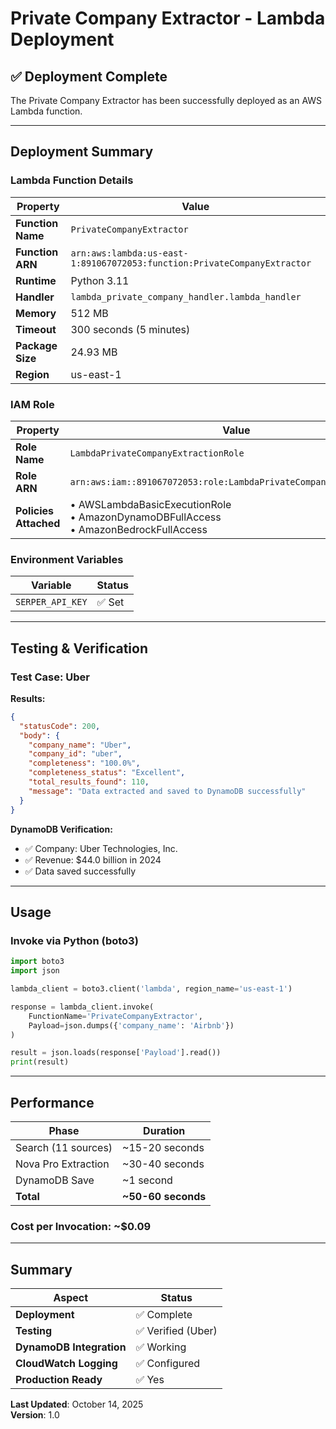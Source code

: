 # Private Company Extractor - Lambda Deployment

## ✅ Deployment Complete

The Private Company Extractor has been successfully deployed as an AWS Lambda function.

---

## Deployment Summary

### Lambda Function Details

| Property | Value |
|----------|-------|
| **Function Name** | `PrivateCompanyExtractor` |
| **Function ARN** | `arn:aws:lambda:us-east-1:891067072053:function:PrivateCompanyExtractor` |
| **Runtime** | Python 3.11 |
| **Handler** | `lambda_private_company_handler.lambda_handler` |
| **Memory** | 512 MB |
| **Timeout** | 300 seconds (5 minutes) |
| **Package Size** | 24.93 MB |
| **Region** | us-east-1 |

### IAM Role

| Property | Value |
|----------|-------|
| **Role Name** | `LambdaPrivateCompanyExtractionRole` |
| **Role ARN** | `arn:aws:iam::891067072053:role:LambdaPrivateCompanyExtractionRole` |
| **Policies Attached** | • AWSLambdaBasicExecutionRole<br>• AmazonDynamoDBFullAccess<br>• AmazonBedrockFullAccess |

### Environment Variables

| Variable | Status |
|----------|--------|
| `SERPER_API_KEY` | ✅ Set |

---

## Testing & Verification

### Test Case: Uber

**Results:**
```json
{
  "statusCode": 200,
  "body": {
    "company_name": "Uber",
    "company_id": "uber",
    "completeness": "100.0%",
    "completeness_status": "Excellent",
    "total_results_found": 110,
    "message": "Data extracted and saved to DynamoDB successfully"
  }
}
```

**DynamoDB Verification:**
- ✅ Company: Uber Technologies, Inc.
- ✅ Revenue: $44.0 billion in 2024
- ✅ Data saved successfully

---

## Usage

### Invoke via Python (boto3)

```python
import boto3
import json

lambda_client = boto3.client('lambda', region_name='us-east-1')

response = lambda_client.invoke(
    FunctionName='PrivateCompanyExtractor',
    Payload=json.dumps({'company_name': 'Airbnb'})
)

result = json.loads(response['Payload'].read())
print(result)
```

---

## Performance

| Phase | Duration |
|-------|----------|
| Search (11 sources) | ~15-20 seconds |
| Nova Pro Extraction | ~30-40 seconds |
| DynamoDB Save | ~1 second |
| **Total** | **~50-60 seconds** |

### Cost per Invocation: ~$0.09

---

## Summary

| Aspect | Status |
|--------|--------|
| **Deployment** | ✅ Complete |
| **Testing** | ✅ Verified (Uber) |
| **DynamoDB Integration** | ✅ Working |
| **CloudWatch Logging** | ✅ Configured |
| **Production Ready** | ✅ Yes |

**Last Updated**: October 14, 2025  
**Version**: 1.0

